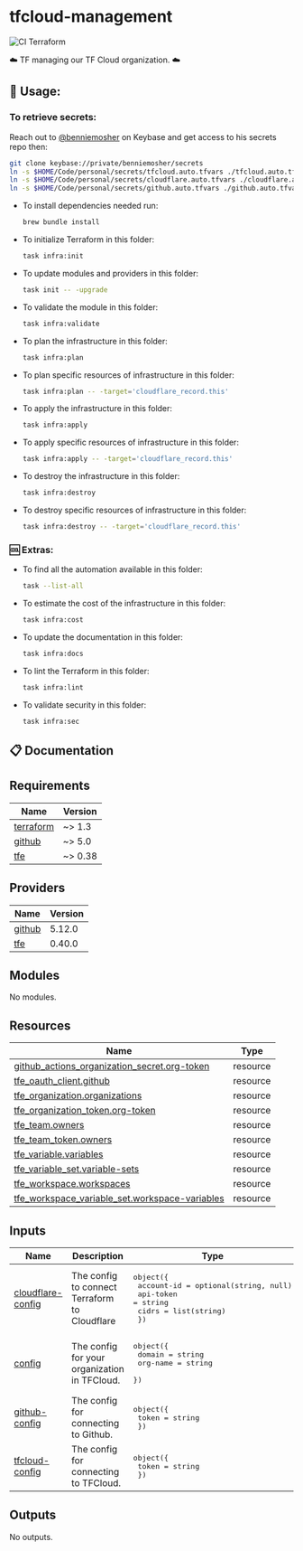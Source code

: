 # tfcloud-management

![CI Terraform](https://github.com/benniemosher-dev/tfcloud-management/actions/workflows/ci-terraform.yml/badge.svg)

☁️ TF managing our TF Cloud organization. ☁️

## 📜 Usage:

### To retrieve secrets:

Reach out to [@benniemosher](https://keybase.io/benniemosher) on Keybase and get access to his secrets repo then:

```bash
git clone keybase://private/benniemosher/secrets
ln -s $HOME/Code/personal/secrets/tfcloud.auto.tfvars ./tfcloud.auto.tfvars
ln -s $HOME/Code/personal/secrets/cloudflare.auto.tfvars ./cloudflare.auto.tfvars
ln -s $HOME/Code/personal/secrets/github.auto.tfvars ./github.auto.tfvars
```

- To install dependencies needed run:
  ```bash
  brew bundle install
  ```
- To initialize Terraform in this folder:
  ```bash
  task infra:init
  ```
- To update modules and providers in this folder:
  ```bash
  task init -- -upgrade
  ```
- To validate the module in this folder:
  ```bash
  task infra:validate
  ```
- To plan the infrastructure in this folder:
  ```bash
  task infra:plan
  ```
- To plan specific resources of infrastructure in this folder:
  ```bash
  task infra:plan -- -target='cloudflare_record.this'
  ```
- To apply the infrastructure in this folder:
  ```bash
  task infra:apply
  ```
- To apply specific resources of infrastructure in this folder:
  ```bash
  task infra:apply -- -target='cloudflare_record.this'
  ```
- To destroy the infrastructure in this folder:
  ```bash
  task infra:destroy
  ```
- To destroy specific resources of infrastructure in this folder:
  ```bash
  task infra:destroy -- -target='cloudflare_record.this'
  ```

### 🆒 Extras:

- To find all the automation available in this folder:
  ```bash
  task --list-all
  ```
- To estimate the cost of the infrastructure in this folder:
  ```bash
  task infra:cost
  ```
- To update the documentation in this folder:
  ```bash
  task infra:docs
  ```
- To lint the Terraform in this folder:
  ```bash
  task infra:lint
  ```
- To validate security in this folder:
  ```bash
  task infra:sec
  ```

## 📋 Documentation

<!-- BEGIN_TF_DOCS -->
## Requirements

| Name | Version |
|------|---------|
| <a name="requirement_terraform"></a> [terraform](#requirement\_terraform) | ~> 1.3 |
| <a name="requirement_github"></a> [github](#requirement\_github) | ~> 5.0 |
| <a name="requirement_tfe"></a> [tfe](#requirement\_tfe) | ~> 0.38 |

## Providers

| Name | Version |
|------|---------|
| <a name="provider_github"></a> [github](#provider\_github) | 5.12.0 |
| <a name="provider_tfe"></a> [tfe](#provider\_tfe) | 0.40.0 |

## Modules

No modules.

## Resources

| Name | Type |
|------|------|
| [github_actions_organization_secret.org-token](https://registry.terraform.io/providers/integrations/github/latest/docs/resources/actions_organization_secret) | resource |
| [tfe_oauth_client.github](https://registry.terraform.io/providers/hashicorp/tfe/latest/docs/resources/oauth_client) | resource |
| [tfe_organization.organizations](https://registry.terraform.io/providers/hashicorp/tfe/latest/docs/resources/organization) | resource |
| [tfe_organization_token.org-token](https://registry.terraform.io/providers/hashicorp/tfe/latest/docs/resources/organization_token) | resource |
| [tfe_team.owners](https://registry.terraform.io/providers/hashicorp/tfe/latest/docs/resources/team) | resource |
| [tfe_team_token.owners](https://registry.terraform.io/providers/hashicorp/tfe/latest/docs/resources/team_token) | resource |
| [tfe_variable.variables](https://registry.terraform.io/providers/hashicorp/tfe/latest/docs/resources/variable) | resource |
| [tfe_variable_set.variable-sets](https://registry.terraform.io/providers/hashicorp/tfe/latest/docs/resources/variable_set) | resource |
| [tfe_workspace.workspaces](https://registry.terraform.io/providers/hashicorp/tfe/latest/docs/resources/workspace) | resource |
| [tfe_workspace_variable_set.workspace-variables](https://registry.terraform.io/providers/hashicorp/tfe/latest/docs/resources/workspace_variable_set) | resource |

## Inputs

| Name | Description | Type | Default | Required |
|------|-------------|------|---------|:--------:|
| <a name="input_cloudflare-config"></a> [cloudflare-config](#input\_cloudflare-config) | The config to connect Terraform to Cloudflare | <pre>object({<br>    account-id = optional(string, null)<br>    api-token  = string<br>    cidrs      = list(string)<br>  })</pre> | n/a | yes |
| <a name="input_config"></a> [config](#input\_config) | The config for your organization in TFCloud. | <pre>object({<br>    domain   = string<br>    org-name = string<br>  })</pre> | n/a | yes |
| <a name="input_github-config"></a> [github-config](#input\_github-config) | The config for connecting to Github. | <pre>object({<br>    token = string<br>  })</pre> | n/a | yes |
| <a name="input_tfcloud-config"></a> [tfcloud-config](#input\_tfcloud-config) | The config for connecting to TFCloud. | <pre>object({<br>    token = string<br>  })</pre> | n/a | yes |

## Outputs

No outputs.
<!-- END_TF_DOCS -->

